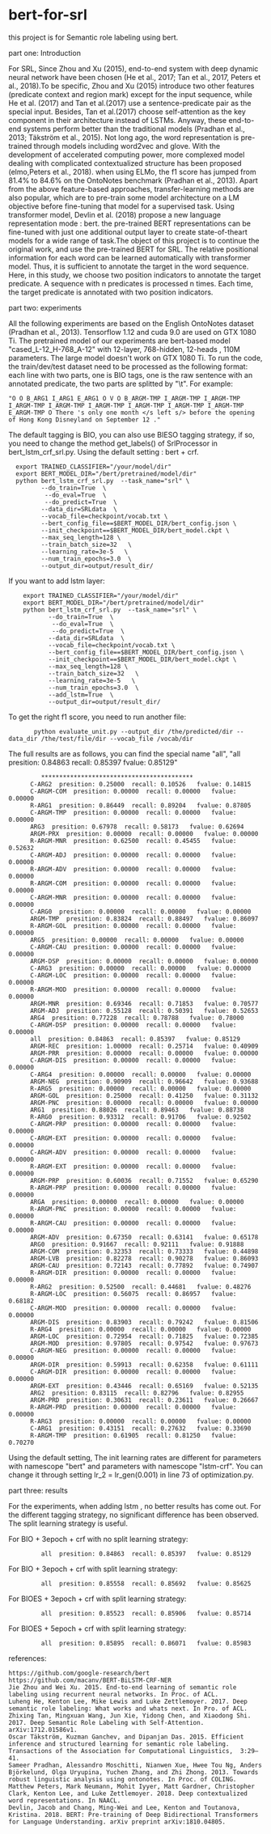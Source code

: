 # bert-for-srl

this project is for Semantic role labeling using bert.


part one: Introduction

   For SRL, Since Zhou and Xu (2015), end-to-end system with deep dynamic neural network have been chosen (He et al., 2017; Tan et al., 2017, Peters  et al., 2018).To be specific, Zhou and Xu (2015) introduce two other features (predicate context and region mark) except for the input sequence, while He et al. (2017) and Tan et al.(2017) use a sentence-predicate pair  as the special input. Besides, Tan et al.(2017) choose self-attention as the key component in their architecture instead of LSTMs. Anyway, these end-to-end systems perform better than the traditional models (Pradhan et al., 2013; Täkström et al., 2015).
    Not long ago, the word representation is pre-trained through models including word2vec and glove. With the development of accelerated computing power, more complexed model dealing with complicated contextualized structure has been proposed (elmo,Peters  et al., 2018).  when using ELMo, the f1 score has jumped from 81.4% to 84.6% on the OntoNotes benchmark (Pradhan et al., 2013). 
    Apart from the above feature-based approaches, transfer-learning methods are also popular, which are to pre-train some model architecture on a LM objective before fine-tuning that model for a supervised task.  Using transformer model, Devlin et al. (2018) propose a new language representation mode : bert. the pre-trained BERT representations can be fine-tuned with just one additional output layer to create state-of-theart models for a wide range of task.The object of this project is to continue the original work, and use the pre-trained BERT for SRL. 
    The relative positional information for each word can be learned automatically with transformer model. Thus, it is sufficient to annotate the target in the word sequence. Here, in this study, we choose two position indicators to annotate the target predicate. A sequence with n predicates is processed n times. Each time, the target predicate is annotated with two position indicators. 
 

part two: experiments

  All the following experiments are based on the English OntoNotes dataset (Pradhan et al., 2013). 
  Tensorflow 1.12 and cuda 9.0 are used on GTX 1080 Ti. The pretrained model of our experiments are bert-based model "cased_L-12_H-768_A-12" with 12-layer, 768-hidden, 12-heads , 110M parameters. The large model doesn't work on  GTX 1080 Ti.
  To run the code, the train/dev/test dataset need to be processed as the following format: each line with two parts, one is BIO tags, one is the raw sentence with an annotated predicate, the two parts are splitted by "\t". For example:
  
    "O O B_ARG1 I_ARG1 E_ARG1 O V O B_ARGM-TMP I_ARGM-TMP I_ARGM-TMP I_ARGM-TMP I_ARGM-TMP I_ARGM-TMP I_ARGM-TMP I_ARGM-TMP I_ARGM-TMP E_ARGM-TMP O	There 's only one month </s left s/> before the opening of Hong Kong Disneyland on September 12 ."
    
  The default tagging is BIO, you can also use BIESO tagging strategy, if so, you need to change the method get_labels() of SrlProcessor in bert_lstm_crf_srl.py.
  Using the default setting : bert + crf.
  
      export TRAINED_CLASSIFIER="/your/model/dir"
      export BERT_MODEL_DIR="/bert/pretrained/model/dir"
      python bert_lstm_crf_srl.py  --task_name="srl" \
             --do_train=True  \
              --do_eval=True  \
              --do_predict=True  \
             --data_dir=SRLdata  \
             --vocab_file=checkpoint/vocab.txt \
             --bert_config_file==$BERT_MODEL_DIR/bert_config.json \
             --init_checkpoint==$BERT_MODEL_DIR/bert_model.ckpt \
             --max_seq_length=128 \
             --train_batch_size=32   \
             --learning_rate=3e-5   \
             --num_train_epochs=3.0  \
             --output_dir=output/result_dir/ 
             
  If you want to add lstm layer:
  
        export TRAINED_CLASSIFIER="/your/model/dir"
        export BERT_MODEL_DIR="/bert/pretrained/model/dir"
        python bert_lstm_crf_srl.py  --task_name="srl" \
               --do_train=True  \
                --do_eval=True  \
                --do_predict=True  \
               --data_dir=SRLdata  \
               --vocab_file=checkpoint/vocab.txt \
               --bert_config_file==$BERT_MODEL_DIR/bert_config.json \
               --init_checkpoint==$BERT_MODEL_DIR/bert_model.ckpt \
               --max_seq_length=128 \
               --train_batch_size=32   \
               --learning_rate=3e-5   \
               --num_train_epochs=3.0  \
               --add_lstm=True  \
               --output_dir=output/result_dir/ 
   To get the right f1 score, you need to run another file:
   
           python evaluate_unit.py --output_dir /the/predicted/dir --data_dir /the/test/file/dir --vocab_file /vocab/dir
   
   The full results are as follows, you can find the special name "all", "all  presition: 0.84863  recall: 0.85397   fvalue: 0.85129"
   
             ******************************************
          C-ARG2  presition: 0.25000  recall: 0.10526   fvalue: 0.14815
          C-ARGM-COM  presition: 0.00000  recall: 0.00000   fvalue: 0.00000
          R-ARG1  presition: 0.86449  recall: 0.89204   fvalue: 0.87805
          C-ARGM-TMP  presition: 0.00000  recall: 0.00000   fvalue: 0.00000
          ARG3  presition: 0.67978  recall: 0.58173   fvalue: 0.62694
          ARGM-PRX  presition: 0.00000  recall: 0.00000   fvalue: 0.00000
          R-ARGM-MNR  presition: 0.62500  recall: 0.45455   fvalue: 0.52632
          C-ARGM-ADJ  presition: 0.00000  recall: 0.00000   fvalue: 0.00000
          R-ARGM-ADV  presition: 0.00000  recall: 0.00000   fvalue: 0.00000
          R-ARGM-COM  presition: 0.00000  recall: 0.00000   fvalue: 0.00000
          C-ARGM-MNR  presition: 0.00000  recall: 0.00000   fvalue: 0.00000
          C-ARG0  presition: 0.00000  recall: 0.00000   fvalue: 0.00000
          ARGM-TMP  presition: 0.83824  recall: 0.88497   fvalue: 0.86097
          R-ARGM-GOL  presition: 0.00000  recall: 0.00000   fvalue: 0.00000
          ARG5  presition: 0.00000  recall: 0.00000   fvalue: 0.00000
          C-ARGM-CAU  presition: 0.00000  recall: 0.00000   fvalue: 0.00000
          ARGM-DSP  presition: 0.00000  recall: 0.00000   fvalue: 0.00000
          C-ARG3  presition: 0.00000  recall: 0.00000   fvalue: 0.00000
          C-ARGM-LOC  presition: 0.00000  recall: 0.00000   fvalue: 0.00000
          R-ARGM-MOD  presition: 0.00000  recall: 0.00000   fvalue: 0.00000
          ARGM-MNR  presition: 0.69346  recall: 0.71853   fvalue: 0.70577
          ARGM-ADJ  presition: 0.55128  recall: 0.50391   fvalue: 0.52653
          ARG4  presition: 0.77228  recall: 0.78788   fvalue: 0.78000
          C-ARGM-DSP  presition: 0.00000  recall: 0.00000   fvalue: 0.00000
          all  presition: 0.84863  recall: 0.85397   fvalue: 0.85129
          ARGM-REC  presition: 1.00000  recall: 0.25714   fvalue: 0.40909
          ARGM-PRR  presition: 0.00000  recall: 0.00000   fvalue: 0.00000
          C-ARGM-DIS  presition: 0.00000  recall: 0.00000   fvalue: 0.00000
          C-ARG4  presition: 0.00000  recall: 0.00000   fvalue: 0.00000
          ARGM-NEG  presition: 0.90909  recall: 0.96642   fvalue: 0.93688
          R-ARG5  presition: 0.00000  recall: 0.00000   fvalue: 0.00000
          ARGM-GOL  presition: 0.25000  recall: 0.41250   fvalue: 0.31132
          ARGM-PNC  presition: 0.00000  recall: 0.00000   fvalue: 0.00000
          ARG1  presition: 0.88026  recall: 0.89463   fvalue: 0.88738
          R-ARG0  presition: 0.93312  recall: 0.91706   fvalue: 0.92502
          C-ARGM-PRP  presition: 0.00000  recall: 0.00000   fvalue: 0.00000
          C-ARGM-EXT  presition: 0.00000  recall: 0.00000   fvalue: 0.00000
          C-ARGM-ADV  presition: 0.00000  recall: 0.00000   fvalue: 0.00000
          R-ARGM-EXT  presition: 0.00000  recall: 0.00000   fvalue: 0.00000
          ARGM-PRP  presition: 0.60036  recall: 0.71552   fvalue: 0.65290
          R-ARGM-PRP  presition: 0.00000  recall: 0.00000   fvalue: 0.00000
          ARGA  presition: 0.00000  recall: 0.00000   fvalue: 0.00000
          R-ARGM-PNC  presition: 0.00000  recall: 0.00000   fvalue: 0.00000
          R-ARGM-CAU  presition: 0.00000  recall: 0.00000   fvalue: 0.00000
          ARGM-ADV  presition: 0.67350  recall: 0.63141   fvalue: 0.65178
          ARG0  presition: 0.91667  recall: 0.92111   fvalue: 0.91888
          ARGM-COM  presition: 0.32353  recall: 0.73333   fvalue: 0.44898
          ARGM-LVB  presition: 0.82278  recall: 0.90278   fvalue: 0.86093
          ARGM-CAU  presition: 0.72143  recall: 0.77892   fvalue: 0.74907
          R-ARGM-DIR  presition: 0.00000  recall: 0.00000   fvalue: 0.00000
          R-ARG2  presition: 0.52500  recall: 0.44681   fvalue: 0.48276
          R-ARGM-LOC  presition: 0.56075  recall: 0.86957   fvalue: 0.68182
          C-ARGM-MOD  presition: 0.00000  recall: 0.00000   fvalue: 0.00000
          ARGM-DIS  presition: 0.83903  recall: 0.79242   fvalue: 0.81506
          R-ARG4  presition: 0.00000  recall: 0.00000   fvalue: 0.00000
          ARGM-LOC  presition: 0.72954  recall: 0.71825   fvalue: 0.72385
          ARGM-MOD  presition: 0.97805  recall: 0.97542   fvalue: 0.97673
          C-ARGM-NEG  presition: 0.00000  recall: 0.00000   fvalue: 0.00000
          ARGM-DIR  presition: 0.59913  recall: 0.62358   fvalue: 0.61111
          C-ARGM-DIR  presition: 0.00000  recall: 0.00000   fvalue: 0.00000
          ARGM-EXT  presition: 0.43446  recall: 0.65169   fvalue: 0.52135
          ARG2  presition: 0.83115  recall: 0.82796   fvalue: 0.82955
          ARGM-PRD  presition: 0.30631  recall: 0.23611   fvalue: 0.26667
          R-ARGM-PRD  presition: 0.00000  recall: 0.00000   fvalue: 0.00000
          R-ARG3  presition: 0.00000  recall: 0.00000   fvalue: 0.00000
          C-ARG1  presition: 0.43151  recall: 0.27632   fvalue: 0.33690
          R-ARGM-TMP  presition: 0.61905  recall: 0.81250   fvalue: 0.70270
           
   Using the default setting,  The init learning rates are different for parameters with namescope "bert" and parameters with namescope "lstm-crf". You can change it through setting lr_2 = lr_gen(0.001) in line 73 of optimization.py.
   
   
part three: results
    
   For the experiments, when adding lstm , no better results has come out. For the different tagging strategy, no significant difference has been observed. The split learning strategy is useful.

   For BIO + 3epoch  + crf with no split learning strategy:
    
             all  presition: 0.84863  recall: 0.85397   fvalue: 0.85129
     
   For BIO + 3epoch  + crf with  split learning strategy:
   
             all  presition: 0.85558  recall: 0.85692   fvalue: 0.85625
             
   For BIOES + 3epoch  + crf with split learning strategy:
   
             all  presition: 0.85523  recall: 0.85906   fvalue: 0.85714
             
   For BIOES + 5epoch  + crf with split learning strategy:
   
             all  presition: 0.85895  recall: 0.86071   fvalue: 0.85983
  
  
 references:
 
    https://github.com/google-research/bert
    https://github.com/macanv/BERT-BiLSTM-CRF-NER
    Jie Zhou and Wei Xu. 2015. End-to-end learning of semantic role labeling using recurrent neural networks. In Proc. of ACL.
    Luheng He, Kenton Lee, Mike Lewis and Luke Zettlemoyer. 2017. Deep semantic role labeling: What works and whats next. In Pro. of ACL.
    Zhixing Tan, Mingxuan Wang, Jun Xie, Yidong Chen, and Xiaodong Shi. 2017. Deep Semantic Role Labeling with Self-Attention. arXiv:1712.01586v1.
    Oscar Täkström, Kuzman Ganchev, and Dipanjan Das. 2015. Efficient inference and structured learning for semantic role labeling. Transactions of the Association for Computational Linguistics,  3:29–41.
    Sameer Pradhan, Alessandro Moschitti, Nianwen Xue, Hwee Tou Ng, Anders Björkelund, Olga Uryupina, Yuchen Zhang, and Zhi Zhong. 2013. Towards robust linguistic analysis using ontonotes. In Proc. of COLING.
    Matthew Peters, Mark Neumann, Mohit Iyyer, Matt Gardner, Christopher Clark, Kenton Lee, and Luke Zettlemoyer. 2018. Deep contextualized word representations. In NAACL.
    Devlin, Jacob and Chang, Ming-Wei and Lee, Kenton and Toutanova, Kristina. 2018. BERT: Pre-training of Deep Bidirectional Transformers for Language Understanding. arXiv preprint arXiv:1810.04805.
    
  

    
    


